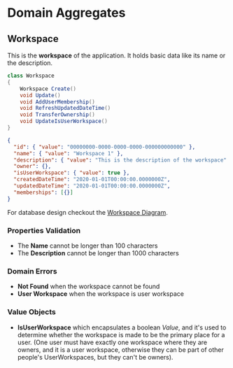 # Domain Aggregates

## Workspace

This is the **workspace** of the application. It holds basic data like its name or the description.

```csharp
class Workspace
{
    Workspace Create()
    void Update()
    void AddUserMembership()
    void RefreshUpdatedDateTime()
    void TransferOwnership()
    void UpdateIsUserWorkspace()
}
```

```json
{
  "id": { "value": "00000000-0000-0000-0000-000000000000" },
  "name": { "value": "Workspace 1" },
  "description": { "value": "This is the description of the workspace" },
  "owner": {},
  "isUserWorkspace": { "value": true },
  "createdDateTime": "2020-01-01T00:00:00.0000000Z",
  "updatedDateTime": "2020-01-01T00:00:00.0000000Z",
  "memberships": [{}]
}
```

For database design checkout the [Workspace Diagram](../diagrams/aggregates/Diagram.Workspace.md).

### Properties Validation

- The **Name** cannot be longer than 100 characters
- The **Description** cannot be longer than 1000 characters

### Domain Errors

- **Not Found** when the workspace cannot be found
- **User Workspace** when the workspace is user workspace

### Value Objects

- **IsUserWorkspace** which encapsulates a boolean *Value*, 
and it's used to determine whether the workspace is made to be the primary place for a user. 
(One user must have exactly one workspace where they are owners, and it is a user workspace, 
otherwise they can be part of other people's UserWorkspaces, but they can't be owners).
